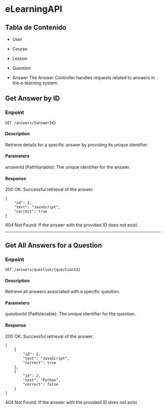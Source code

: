 # eLearningAPI
## Tabla de Contenido

- User

- Course

  
- Lesson

  
- Question

  
- Answer
The Answer Controller handles requests related to answers in the e-learning system.
## Get Answer by ID
### Enpoint
```http
GET /answers/{answerId}
```
#### Description
Retrieve details for a specific answer by providing its unique identifier.

#### Parameters
answerId (PathVariable): The unique identifier for the answer.

#### Response
200 OK: Successful retrieval of the answer.
```http
{
    "id": 1,
    "text": "JavaScript",
    "correct": true
}
```
404 Not Found: If the answer with the provided ID does not exist.

---

## Get All Answers for a Question
### Enpoint
```http
GET /answers/question/{questionId}
```
#### Description
Retrieve all answers associated with a specific question.

#### Parameters
questionId (PathVariable): The unique identifier for the question.

#### Response
200 OK: Successful retrieval of the answer.
```http
[
    {
        "id": 1,
        "text": "JavaScript",
        "correct": true
    },
    {
        "id": 2,
        "text": "Python",
        "correct": false
    }
]

```
404 Not Found: If the answer with the provided ID does not exist.

